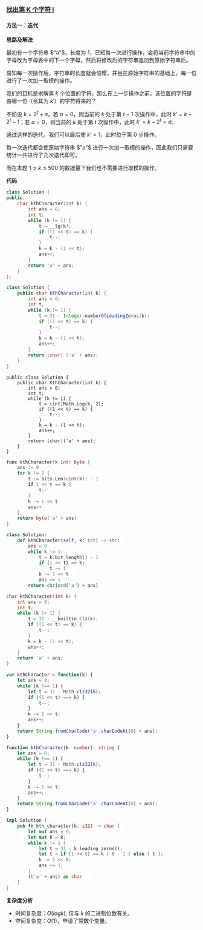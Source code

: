 ### [找出第 K 个字符 I](https://leetcode.cn/problems/find-the-k-th-character-in-string-game-i/solutions/3708678/zhao-chu-di-k-ge-zi-fu-i-by-leetcode-sol-9epa/)

#### 方法一：迭代

**思路及解法**

最初有一个字符串 $"a"$，长度为 $1$，已知每一次进行操作，会将当前字符串中的字母改为字母表中的下一个字母，然后将修改后的字符串追加到原始字符串后。

易知每一次操作后，字符串的长度就会倍增，并且在原始字符串的基础上，每一位进行了一次加一取模的操作。

我们的目标是求解第 $k$ 个位置的字符，那么在上一步操作之前，该位置的字符是由哪一位（令其为 $k′$）的字符得来的？

不妨设 $k=2^t+a$，若 $a=0$，则当前的 $k$ 处于第 $t-1$ 次操作中，此时 $k′=k-2^t-1$；若 $a=0$，则当前的 $k$ 处于第 $t$ 次操作中，此时 $k′=k-2^t=a$。

通过这样的迭代，我们可以最后使 $k′=1$，此时位于第 $0$ 步操作。

每一次迭代都会使原始字符串 $"a"$ 进行一次加一取模的操作，因此我们只需要统计一共进行了几次迭代即可。

而在本题 $1 \le k \le 500$ 的数据量下我们也不需要进行取模的操作。

**代码**

```C++
class Solution {
public:
    char kthCharacter(int k) {
        int ans = 0;
        int t;
        while (k != 1) {
            t = __lg(k);
            if ((1 << t) == k) {
                t--;
            }
            k = k - (1 << t);
            ans++;
        }
        return 'a' + ans;
    }
};
```

```Java
class Solution {
    public char kthCharacter(int k) {
        int ans = 0;
        int t;
        while (k != 1) {
            t = 31 - Integer.numberOfLeadingZeros(k);
            if ((1 << t) == k) {
                t--;
            }
            k = k - (1 << t);
            ans++;
        }
        return (char) ('a' + ans);
    }
}
```

```CSharp
public class Solution {
    public char KthCharacter(int k) {
        int ans = 0;
        int t;
        while (k != 1) {
            t = (int)Math.Log(k, 2);
            if ((1 << t) == k) {
                t--;
            }
            k = k - (1 << t);
            ans++;
        }
        return (char)('a' + ans);
    }
}
```

```Go
func kthCharacter(k int) byte {
    ans := 0
    for k != 1 {
        t := bits.Len(uint(k)) - 1
        if 1 << t == k {
            t--
        }
        k -= 1 << t
        ans++
    }
    return byte('a' + ans)
}
```

```Python
class Solution:
    def kthCharacter(self, k: int) -> str:
        ans = 0
        while k != 1:
            t = k.bit_length() - 1
            if (1 << t) == k:
                t -= 1
            k -= 1 << t
            ans += 1
        return chr(ord('a') + ans)
```

```C
char kthCharacter(int k) {
    int ans = 0;
    int t;
    while (k != 1) {
        t = 31 - __builtin_clz(k);
        if ((1 << t) == k) {
            t--;
        }
        k = k - (1 << t);
        ans++;
    }
    return 'a' + ans;
}
```

```JavaScript
var kthCharacter = function(k) {
    let ans = 0;
    while (k !== 1) {
        let t = 31 - Math.clz32(k);
        if ((1 << t) === k) {
            t--;
        }
        k -= 1 << t;
        ans++;
    }
    return String.fromCharCode('a'.charCodeAt(0) + ans);
}
```

```TypeScript
function kthCharacter(k: number): string {
    let ans = 0;
    while (k !== 1) {
        let t = 31 - Math.clz32(k);
        if ((1 << t) === k) {
            t--;
        }
        k -= 1 << t;
        ans++;
    }
    return String.fromCharCode('a'.charCodeAt(0) + ans);
}
```

```Rust
impl Solution {
    pub fn kth_character(k: i32) -> char {
        let mut ans = 0;
        let mut k = k;
        while k != 1 {
            let t = 31 - k.leading_zeros();
            let t = if (1 << t) == k { t - 1 } else { t };
            k -= 1 << t;
            ans += 1;
        }
        (b'a' + ans) as char
    }
}
```

**复杂度分析**

- 时间复杂度：$O(logk)$, 仅与 $k$ 的二进制位数有关。
- 空间复杂度：$O(1)$，申请了常数个变量。
